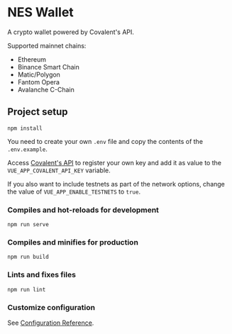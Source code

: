 # NES Wallet

A crypto wallet powered by Covalent's API.

Supported mainnet chains:
* Ethereum
* Binance Smart Chain
* Matic/Polygon
* Fantom Opera
* Avalanche C-Chain

## Project setup
```
npm install
```
You need to create your own `.env` file and copy the contents of the `.env.example`.

Access [Covalent's API](https://www.covalenthq.com/docs/api) to register your own key and add it as value to the `VUE_APP_COVALENT_API_KEY` variable.

If you also want to include testnets as part of the network options, change the value of `VUE_APP_ENABLE_TESTNETS` to `true`.

### Compiles and hot-reloads for development
```
npm run serve
```

### Compiles and minifies for production
```
npm run build
```

### Lints and fixes files
```
npm run lint
```

### Customize configuration
See [Configuration Reference](https://cli.vuejs.org/config/).
